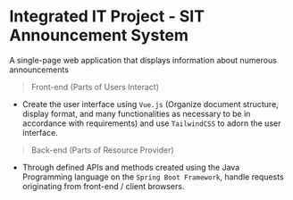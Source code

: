 # Integrated IT Project - SIT Announcement System
A single-page web application that displays information about numerous announcements


> Front-end (Parts of Users Interact)
- Create the user interface using `Vue.js` (Organize document structure, display format, and many functionalities as necessary to be in accordance with requirements) and use `TailwindCSS` to adorn the user interface.

> Back-end (Parts of Resource Provider)
- Through defined APIs and methods created using the Java Programming language on the `Spring Boot Framework`, handle requests originating from front-end / client browsers.
